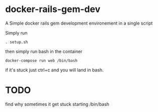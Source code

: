 # docker-rails-gem-dev

A Simple docker rails gem development environement in a single script

Simply run

```
. setup.sh
```

then simply run bash in the container

```
docker-compose run web /bin/bash
```

if it's stuck just ctrl+c and you will land in bash. 

# TODO
find why sometimes it get stuck starting /bin/bash
